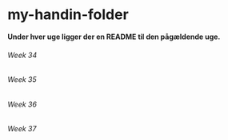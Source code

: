 # my-handin-folder
**Under hver uge ligger der en README til den pågældende uge.**
###### Week 34

###### Week 35

###### Week 36

###### Week 37
